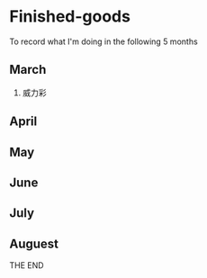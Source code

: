 # Finished-goods
To record what I'm doing in the following 5 months

## March
1.  威力彩

## April

## May

## June

## July

## Auguest


THE END
